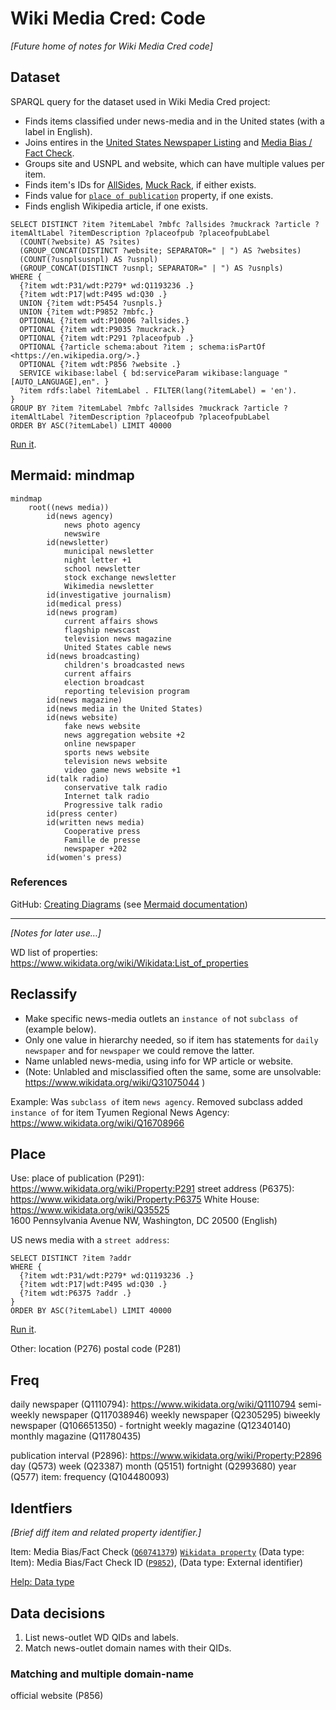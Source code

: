 # Wiki Media Cred: Code
*[Future home of notes for Wiki Media Cred code]*

## Dataset
SPARQL query for the dataset used in Wiki Media Cred project:
* Finds items classified under news-media and in the United states (with a label in English).
* Joins entires in the [United States Newspaper Listing](https://www.usnpl.com/) and [Media Bias / Fact Check](https://mediabiasfactcheck.com/).
* Groups site and USNPL and website, which can have multiple values per item.
* Finds item's IDs for [AllSides]([url](https://www.allsides.com/)), [Muck Rack](https://muckrack.com/), if either exists.
* Finds value for [`place of publication`](https://www.wikidata.org/wiki/Property:P291) property, if one exists.
* Finds english Wikipedia article, if one exists.
```SPARQL
SELECT DISTINCT ?item ?itemLabel ?mbfc ?allsides ?muckrack ?article ?itemAltLabel ?itemDescription ?placeofpub ?placeofpubLabel
  (COUNT(?website) AS ?sites) 
  (GROUP_CONCAT(DISTINCT ?website; SEPARATOR=" | ") AS ?websites)
  (COUNT(?usnplsusnpl) AS ?usnpl) 
  (GROUP_CONCAT(DISTINCT ?usnpl; SEPARATOR=" | ") AS ?usnpls)
WHERE {
  {?item wdt:P31/wdt:P279* wd:Q1193236 .}
  {?item wdt:P17|wdt:P495 wd:Q30 .}
  UNION {?item wdt:P5454 ?usnpls.}
  UNION {?item wdt:P9852 ?mbfc.}
  OPTIONAL {?item wdt:P10006 ?allsides.}
  OPTIONAL {?item wdt:P9035 ?muckrack.}
  OPTIONAL {?item wdt:P291 ?placeofpub .} 
  OPTIONAL {?article schema:about ?item ; schema:isPartOf <https://en.wikipedia.org/>.}
  OPTIONAL {?item wdt:P856 ?website .}
  SERVICE wikibase:label { bd:serviceParam wikibase:language "[AUTO_LANGUAGE],en". }
  ?item rdfs:label ?itemLabel . FILTER(lang(?itemLabel) = 'en').
}
GROUP BY ?item ?itemLabel ?mbfc ?allsides ?muckrack ?article ?itemAltLabel ?itemDescription ?placeofpub ?placeofpubLabel
ORDER BY ASC(?itemLabel) LIMIT 40000
```
[Run it](https://w.wiki/6k32).

## Mermaid: mindmap
```mermaid
mindmap
	root((news media))
		id(news agency)
			news photo agency
			newswire
		id(newsletter)
			municipal newsletter
			night letter +1
			school newsletter
			stock exchange newsletter
			Wikimedia newsletter
		id(investigative journalism)	
		id(medical press)	
		id(news program)	
			current affairs shows
			flagship newscast
			television news magazine
			United States cable news
		id(news broadcasting)	
			children's broadcasted news
			current affairs
			election broadcast
			reporting television program
		id(news magazine)
		id(news media in the United States)
		id(news website)
			fake news website
			news aggregation website +2
			online newspaper
			sports news website
			television news website
			video game news website +1
		id(talk radio)
			conservative talk radio
			Internet talk radio
			Progressive talk radio
		id(press center)	
		id(written news media)
			Cooperative press
			Famille de presse
			newspaper +202
		id(women's press)
 ```
### References
GitHub: [Creating Diagrams](https://docs.github.com/en/get-started/writing-on-github/working-with-advanced-formatting/creating-diagrams) (see [Mermaid documentation](https://mermaid-js.github.io/mermaid/#/))

-----
*[Notes for later use…]*

WD list of properties: https://www.wikidata.org/wiki/Wikidata:List_of_properties

## Reclassify
* Make specific news-media outlets an `instance of` not `subclass of` (example below).
* Only one value in hierarchy needed, so if item has statements for `daily newspaper` and for `newspaper` we could remove the latter.
* Name unlabled news-media, using info for WP article or website.
* (Note: Unlabled and misclassified often the same, some are unsolvable: https://www.wikidata.org/wiki/Q31075044 )

Example: Was `subclass of` item `news agency`. 
Removed subclass added `instance of` for item
Tyumen Regional News Agency: https://www.wikidata.org/wiki/Q16708966

## Place
Use:
place of publication (P291): https://www.wikidata.org/wiki/Property:P291
street address (P6375): https://www.wikidata.org/wiki/Property:P6375
White House: https://www.wikidata.org/wiki/Q35525  
1600 Pennsylvania Avenue NW, Washington, DC 20500 (English)

US news media with a `street address`:
```SPARQL
SELECT DISTINCT ?item ?addr
WHERE {
  {?item wdt:P31/wdt:P279* wd:Q1193236 .}
  {?item wdt:P17|wdt:P495 wd:Q30 .}
  {?item wdt:P6375 ?addr .}
}
ORDER BY ASC(?itemLabel) LIMIT 40000
```
[Run it](https://query.wikidata.org/#SELECT%20DISTINCT%20%3Fitem%20%3Faddr%0AWHERE%20%7B%0A%20%20%7B%3Fitem%20wdt%3AP31%2Fwdt%3AP279%2a%20wd%3AQ1193236%20.%7D%0A%20%20%7B%3Fitem%20wdt%3AP17%7Cwdt%3AP495%20wd%3AQ30%20.%7D%0A%20%20%7B%3Fitem%20wdt%3AP6375%20%3Faddr%20.%7D%0A%7D%0AORDER%20BY%20ASC%28%3FitemLabel%29%20LIMIT%2040000%0A).

Other:
location (P276)
postal code (P281)

## Freq
daily newspaper (Q1110794): https://www.wikidata.org/wiki/Q1110794
semi-weekly newspaper (Q117038946)
weekly newspaper (Q2305295)
biweekly newspaper (Q106651350) - fortnight
weekly magazine (Q12340140)
monthly magazine (Q11780435)

publication interval (P2896): https://www.wikidata.org/wiki/Property:P2896
	day (Q573)
	week (Q23387)
	month (Q5151)
	fortnight (Q2993680)
	year (Q577)
item: frequency (Q104480093)





## Identfiers
*[Brief diff item and related property identifier.]*

Item: Media Bias/Fact Check ([`Q60741379`](https://www.wikidata.org/wiki/Q60741379))
[`Wikidata property`](https://www.wikidata.org/wiki/Property:P1687) (Data type: Item):
Media Bias/Fact Check ID ([`P9852`](https://www.wikidata.org/wiki/Property:P9852)), (Data type: External identifier)

[Help: Data type](https://www.wikidata.org/wiki/Help:Data_type)


## Data decisions
1. List news-outlet WD QIDs and labels.
2. Match news-outlet domain names with their QIDs.

### Matching and multiple domain-name
official website (P856)

